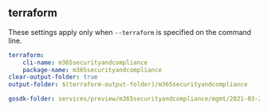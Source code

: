 
## terraform

These settings apply only when `--terraform` is specified on the command line.

``` yaml $(terraform)
terraform:
    cli-name: m365securityandcompliance
    package-name: m365securityandcompliance
clear-output-folder: true
output-folder: $(terraform-output-folder)/m365securityandcompliance
```

``` yaml $(tag)=='package-2021-03-25-preview' && $(terraform)
gosdk-folder: services/preview/m365securityandcompliance/mgmt/2021-03-25-preview/m365securityandcompliance
```
